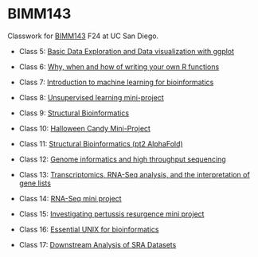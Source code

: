 # BIMM143
Classwork for [BIMM143](https://bioboot.github.io/bimm143_F24/) F24 at UC San Diego.

- Class 5: [Basic Data Exploration and Data visualization with ggplot](https://github.com/igurholt/bimm143/blob/main/class05/class05.md)
  
- Class 6: [Why, when and how of writing your own R functions](https://github.com/igurholt/bimm143/blob/main/class06/class06.md)

- Class 7: [Introduction to machine learning for bioinformatics](https://github.com/igurholt/bimm143/blob/main/Class07/Lab07.md)

- Class 8: [Unsupervised learning mini-project](https://github.com/igurholt/bimm143/blob/main/Class08/Class08.md)

- Class 9: [Structural Bioinformatics](https://github.com/igurholt/bimm143/blob/main/Class09_mini_project/Class09_structural_bioinformatics.md)

- Class 10: [Halloween Candy Mini-Project]()

- Class 11: [Structural Bioinformatics (pt2 AlphaFold)]()

- Class 12: [Genome informatics and high throughput sequencing]()

- Class 13: [Transcriptomics, RNA-Seq analysis, and the interpretation of gene lists]()

- Class 14: [RNA-Seq mini project]()

- Class 15: [Investigating pertussis resurgence mini project]()

- Class 16: [Essential UNIX for bioinformatics]()

- Class 17: [Downstream Analysis of SRA Datasets](https://github.com/igurholt/bimm143/blob/main/Class17/lab17.pdf)
